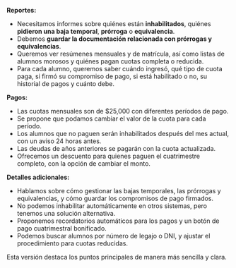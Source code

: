 
**Reportes:**
- Necesitamos informes sobre quiénes están **inhabilitados**, quiénes **pidieron una baja temporal**, **prórroga** o **equivalencia**.
- Debemos **guardar la documentación relacionada con prórrogas y equivalencias**.
- Queremos ver resúmenes mensuales y de matrícula, así como listas de alumnos morosos y quiénes pagan cuotas completa o reducida.
- Para cada alumno, queremos saber cuándo ingresó, qué tipo de cuota paga, si firmó su compromiso de pago, si está habilitado o no, su historial de pagos y cuánto debe.

**Pagos:**
- Las cuotas mensuales son de $25,000 con diferentes períodos de pago.
- Se propone que podamos cambiar el valor de la cuota para cada período.
- Los alumnos que no paguen serán inhabilitados después del mes actual, con un aviso 24 horas antes.
- Las deudas de años anteriores se pagarán con la cuota actualizada.
- Ofrecemos un descuento para quienes paguen el cuatrimestre completo, con la opción de cambiar el monto.

**Detalles adicionales:**
- Hablamos sobre cómo gestionar las bajas temporales, las prórrogas y equivalencias, y cómo guardar los compromisos de pago firmados.
- No podemos inhabilitar automáticamente en otros sistemas, pero tenemos una solución alternativa.
- Proponemos recordatorios automáticos para los pagos y un botón de pago cuatrimestral bonificado.
- Podemos buscar alumnos por número de legajo o DNI, y ajustar el procedimiento para cuotas reducidas.

Esta versión destaca los puntos principales de manera más sencilla y clara.